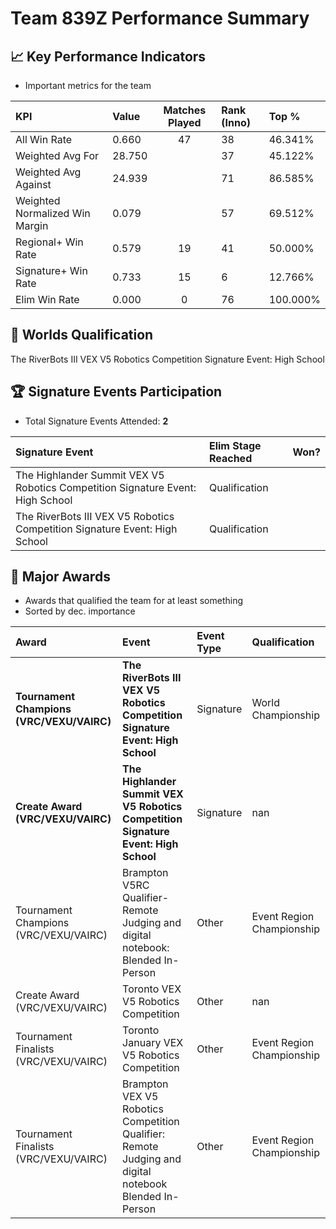 # Team 839Z Performance Summary

## 📈 Key Performance Indicators
- Important metrics for the team

| KPI | Value | Matches Played | Rank (Inno) | Top % |
|:---|:-----|:--------------:|:----|:-----|
| All Win Rate | 0.660 | 47 | 38 | 46.341% |
| Weighted Avg For | 28.750 |  | 37 | 45.122% |
| Weighted Avg Against | 24.939 |  | 71 | 86.585% |
| Weighted Normalized Win Margin | 0.079 |  | 57 | 69.512% |
| Regional+ Win Rate | 0.579 | 19 | 41 | 50.000% |
| Signature+ Win Rate | 0.733 | 15 | 6 | 12.766% |
| Elim Win Rate | 0.000 | 0 | 76 | 100.000% |


## 🎯 Worlds Qualification
The RiverBots III VEX V5 Robotics Competition Signature Event: High School

## 🏆 Signature Events Participation
- Total Signature Events Attended: **2**

| Signature Event | Elim Stage Reached | Won? |
|:----------------|:-------------------|:----|
| The Highlander Summit VEX V5 Robotics Competition Signature Event: High School | Qualification |  |
| The RiverBots III VEX V5 Robotics Competition Signature Event: High School | Qualification |  |


## 🥇 Major Awards
- Awards that qualified the team for at least something
- Sorted by dec. importance

| Award | Event | Event Type | Qualification |
|:------|:------|:-----------|:--------------|
| **Tournament Champions (VRC/VEXU/VAIRC)** | **The RiverBots III VEX V5 Robotics Competition Signature Event: High School** | Signature | World Championship |
| **Create Award (VRC/VEXU/VAIRC)** | **The Highlander Summit VEX V5 Robotics Competition Signature Event: High School** | Signature | nan |
| Tournament Champions (VRC/VEXU/VAIRC) | Brampton V5RC Qualifier- Remote Judging and digital notebook: Blended In-Person | Other | Event Region Championship |
| Create Award (VRC/VEXU/VAIRC) | Toronto VEX V5 Robotics Competition | Other | nan |
| Tournament Finalists (VRC/VEXU/VAIRC) | Toronto January VEX V5 Robotics Competition | Other | Event Region Championship |
| Tournament Finalists (VRC/VEXU/VAIRC) | Brampton VEX V5 Robotics Competition Qualifier: Remote Judging and digital notebook Blended In-Person | Other | Event Region Championship |

